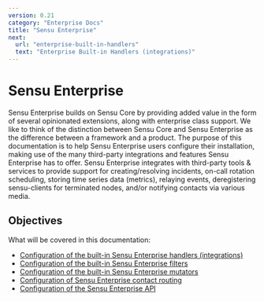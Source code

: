 ```yaml
---
version: 0.21
category: "Enterprise Docs"
title: "Sensu Enterprise"
next:
  url: "enterprise-built-in-handlers"
  text: "Enterprise Built-in Handlers (integrations)"
---
```


# Sensu Enterprise

Sensu Enterprise builds on Sensu Core by providing added value in the form of several opinionated extensions, along with enterprise class support. We like to think of the distinction between Sensu Core and Sensu Enterprise as the difference between a framework and a product. The purpose of this documentation is to help Sensu Enterprise users configure their installation, making use of the many third-party integrations and features Sensu Enterprise has to offer. Sensu Enterprise integrates with third-party tools & services to provide support for creating/resolving incidents, on-call rotation scheduling, storing time series data (metrics), relaying events, deregistering sensu-clients for terminated nodes, and/or notifying contacts via various media.

## Objectives

What will be covered in this documentation:

- [Configuration of the built-in Sensu Enterprise handlers (integrations)](enterprise-built-in-handlers)
- [Configuration of the built-in Sensu Enterprise filters](enterprise-built-in-filters)
- [Configuration of the built-in Sensu Enterprise mutators](enterprise-built-in-mutators)
- [Configuration of Sensu Enterprise contact routing](enterprise-contact-routing)
- [Configuration of the Sensu Enterprise API](enterprise-api)
